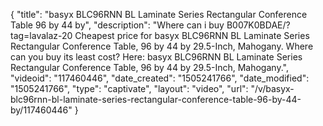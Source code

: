 {
    "title": "basyx BLC96RNN BL Laminate Series Rectangular Conference Table 96 by 44 by",
    "description": "Where can i buy  B007K0BDAE\/?tag=lavalaz-20 Cheapest price for basyx BLC96RNN BL Laminate Series Rectangular Conference Table, 96 by 44 by 29.5-Inch, Mahogany. Where can you buy its least cost? Here: basyx BLC96RNN BL Laminate Series Rectangular Conference Table, 96 by 44 by 29.5-Inch, Mahogany.",
    "videoid": "117460446",
    "date_created": "1505241766",
    "date_modified": "1505241766",
    "type": "captivate",
    "layout": "video",
    "url": "\/v\/basyx-blc96rnn-bl-laminate-series-rectangular-conference-table-96-by-44-by\/117460446"
}